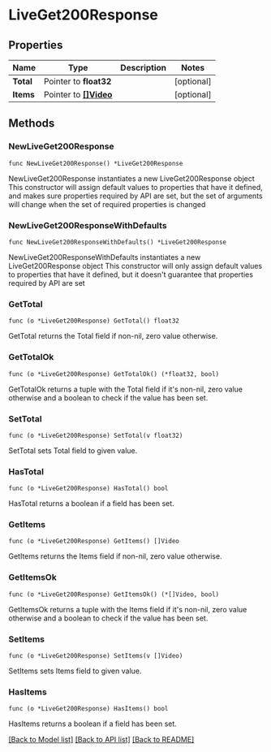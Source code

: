 # LiveGet200Response

## Properties

Name | Type | Description | Notes
------------ | ------------- | ------------- | -------------
**Total** | Pointer to **float32** |  | [optional] 
**Items** | Pointer to [**[]Video**](Video.md) |  | [optional] 

## Methods

### NewLiveGet200Response

`func NewLiveGet200Response() *LiveGet200Response`

NewLiveGet200Response instantiates a new LiveGet200Response object
This constructor will assign default values to properties that have it defined,
and makes sure properties required by API are set, but the set of arguments
will change when the set of required properties is changed

### NewLiveGet200ResponseWithDefaults

`func NewLiveGet200ResponseWithDefaults() *LiveGet200Response`

NewLiveGet200ResponseWithDefaults instantiates a new LiveGet200Response object
This constructor will only assign default values to properties that have it defined,
but it doesn't guarantee that properties required by API are set

### GetTotal

`func (o *LiveGet200Response) GetTotal() float32`

GetTotal returns the Total field if non-nil, zero value otherwise.

### GetTotalOk

`func (o *LiveGet200Response) GetTotalOk() (*float32, bool)`

GetTotalOk returns a tuple with the Total field if it's non-nil, zero value otherwise
and a boolean to check if the value has been set.

### SetTotal

`func (o *LiveGet200Response) SetTotal(v float32)`

SetTotal sets Total field to given value.

### HasTotal

`func (o *LiveGet200Response) HasTotal() bool`

HasTotal returns a boolean if a field has been set.

### GetItems

`func (o *LiveGet200Response) GetItems() []Video`

GetItems returns the Items field if non-nil, zero value otherwise.

### GetItemsOk

`func (o *LiveGet200Response) GetItemsOk() (*[]Video, bool)`

GetItemsOk returns a tuple with the Items field if it's non-nil, zero value otherwise
and a boolean to check if the value has been set.

### SetItems

`func (o *LiveGet200Response) SetItems(v []Video)`

SetItems sets Items field to given value.

### HasItems

`func (o *LiveGet200Response) HasItems() bool`

HasItems returns a boolean if a field has been set.


[[Back to Model list]](../README.md#documentation-for-models) [[Back to API list]](../README.md#documentation-for-api-endpoints) [[Back to README]](../README.md)


